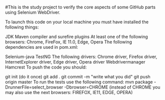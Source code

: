 #This is the study project to verify the core aspects of some GitHub parts using Selenium WebDriver.

To launch this code on your local machine you must have installed the following things:

JDK
Maven compiler and surefire plugins
At least one of the following browsers: Chrome, FireFox, IE 11.0, Edge, Opera
The following dependencies are used in pom.xml:

Selenium-java
TestNG
The following drivers: Chrome driver, Firefox driver, InternetExplorer driver, Edge driver, Opera driver
Webdrivermanager
Hamcrest
To push the code you should:

git init (do it once)
git add .
git commit -m "write what you did"
git push origin master
To run the tests use the following command: mvn package -DrunnerFile=select_browser -Dbrowser=CHROME (instead of CHROME you may also use the next browsers: FIREFOX, IE11, EDGE, OPERA)